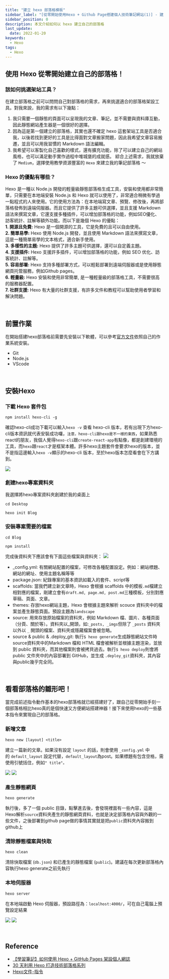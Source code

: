 ```yaml
---
title: "建立 hexo 部落格模板"
sidebar_label: "[從零開始使用Hexo + Github Page搭建個人技術筆記網站(1)] - 建立hexo部落格模板"
sidebar_position: 0
description: 本文介紹如何以 hexo 建立自己的部落格
last_update:
  date: 2022-01-20
keywords:
  - Hexo
tags:
  - Hexo
---
```


## **使用 Hexo 從零開始建立自己的部落格！**
### **該如何挑選架站工具？**
在建立部落格之前可以問問自己對部落格的需求，再來挑選適合的部落格架設工具。對我來說，我的需求有以下幾點：  
1. 我只需要一個靜態的頁面可以呈現我的文章、筆記，並不需要與資料庫互動，因此靜態網站產生器是一個很好的選擇。  
2. 因為這是第一個建立的部落格，其實也還不確定 hexo 這套架站工具是否適合我，以後若找到更好的工具是比得面對文章搬家問題，因此我希望文章容易搬遷，並且可以用我習慣的 Markdown 語法編輯。  
3. 我希望可以客製化自己喜歡的樣式，還有擴充功能，除了可以建立自己的網站風格，也可以滿足動手實作過程中堆城堡的成就感。
綜合上述需求，我就放棄了 `Medium`，選擇使用教學資源豐富的 `Hexo` 來建立我的筆記部落格 ～  

### **Hexo 的優點有哪些？**
Hexo 是一種以 Node.js 開發的輕量級靜態部落格生成工具，安裝和使用都非常簡單，只需要在本地端安裝 Node.js 和 Hexo 就可以使用了，非常適合稍微有學過一點程式的人來使用。它的使用方法為：在本地端寫文章、預覽、修改後，再將部落格發佈到遠端伺服器。而且它提供了許多主題可供選擇，並且支援 Markdown 語法來撰寫文章，它還支援多種插件，可以增加部落格的功能，例如SEO優化、訪客統計、註解等額外功能。而以下是幾個 Hexo 的優點：  
**1. 開源且免費:** Hexo 是一個開源的工具，它是免費的且可以自由使用。  
**2. 簡單易學:** Hexo 使用 Node.js 開發，並且使用 Markdown 語法來撰寫文章，這是一種簡單易學的文本格式，適合新手使用。  
**3. 多樣性的主題:** Hexo 提供了許多主題可供選擇，還可以自定義主題。  
**4. 支援插件:** Hexo 支援許多插件，可以增加部落格的功能，例如 SEO 优化、訪客統計、註解等。  
**5. 容易部署:** Hexo 支持多種部署方式，可以輕鬆部署到遠端伺服器或是使用靜態網頁托管服務，例如Github pages。  
**6. 輕量級:** Hexo 安裝和使用非常簡單, 是一種輕量級的部落格工具，不需要很高的服務器配置。  
**7. 社群支援:** Hexo 有大量的社群支援，有許多文件和教程可以幫助使用者學習和解決問題。  

<!-- more -->


<br/>


## **前置作業**

在開始搭建hexo部落格前需要先安裝以下軟體，可以參考[官方文件](https://hexo.io/zh-tw/docs/)依照自己的作業系統安裝。

- Git
- Node.js
- VScode


<br/>


## **安裝Hexo**
### **下載 Hexo 套件包**


```shell
npm install hexo-cli -g
```

確認hexo-cli成功下載可以輸入`hexo -v` 查看 hexo-cli 版本，若有出現下方hexo-cli版本資訊就代表安裝成功囉，`注意，hexo-cli跟hexo是不一樣的東西`，如果熟悉react的朋友，我個人覺得`hexo-cli`跟`create-react-app`有點像，都是創建環境的工具，而`hexo`跟`react`才是框架本體。許多hexo主題套件會要求hexo的版本，並不是指這邊輸入`hexo -v`顯示的hexo-cli 版本，至於hexo版本怎麼看會在下方講到。

![](https://res.cloudinary.com/djtoo8orh/image/upload/v1673800365/Hexo%20Blog/2022-01-20-hexo-from-scratch-1/hexo_version_ijbhof.png)



### **創建hexo專案資料夾**

我選擇將hexo專案資料夾創建於我的桌面上

```shell
cd Desktop
```

```shell
hexo init Blog
```



### **安裝專案需要的檔案**

```shell
cd Blog
```

```shell
npm install
```

完成後資料夾下應該會有下面這些檔案與資料夾：
![](https://res.cloudinary.com/djtoo8orh/image/upload/v1673800364/Hexo%20Blog/2022-01-20-hexo-from-scratch-1/folder_structure_ck5fam.png)

- _config.yml: 有關網站配置的檔案，可修改各種配置設定。例如：網站標題、網站的網址、使用主題名稱等等
- package.json: 紀錄專案的基本資訊如載入的套件、script等
- scaffolds: 當我們建立新文章時，Hexo 會根據 scaffolds 中的模板`.md`檔建立相對應的檔案，剛建立會有`draft.md, page.md, post.md`三種模板，分別對應草稿、頁面、文章。
- themes: 存放hexo網站主題，Hexo 會根據主題來解析 scouce 資料夾中的檔案並產生靜態頁面。預設主題為`landscape`
- source: 用來存放原始檔案的資料夾，例如 Markdown 檔、圖片、各種頁面（分頁、關於等）。資料夾以_開頭，如:`_posts, _imgs`但除了 `_posts` 資料夾以外以 `_` 開頭的檔案、資料夾或隱藏檔案會被忽略。
- source & public & .deploy_git: 執行`$ hexo generate`生成靜態網站文件時source資料夾中的Markdown 檔和 HTML 檔會被解析並根據主題渲染，並放到 public 資料夾，而其他檔案則會被拷貝過去。執行`$ hexo deploy`則會將 public 文件夾中的內容部署到 GitHub，並生成 `.deploy_git`資料夾，其內容與public幾乎完全同。


<br/>


## **看看部落格的雛形吧！**

當完成前述指令動作基本的hexo部落格就已經搭建好了，跟自己從零開始手刻一個部落格相比hexo真的是個快速又方便網站搭建神器！接下來使用hexo的一些基本指令來實現自己的部落格。



### **新增文章**

```shell
hexo new [layout] <title>
```

建立一篇新的文章。如果沒有設定 `layout` 的話，則會使用 `_config.yml` 中的 `default_layout` 設定代替，`default_layout`為post。如果標題有包含空格，需使用引號括住，例如`" title"。`

![](https://res.cloudinary.com/djtoo8orh/image/upload/v1673800365/Hexo%20Blog/2022-01-20-hexo-from-scratch-1/hexo_new_title_qpopgr.png)
![](https://res.cloudinary.com/djtoo8orh/image/upload/v1673800364/Hexo%20Blog/2022-01-20-hexo-from-scratch-1/new_article_fa9pml.png)



### **產生靜態網頁**

```shell
hexo generate
```

執行後，多了一個 public 目錄，點擊進去後，會發現裡面有一些內容，這是 Hexo解析`source`資料夾產生的靜態網頁資料，也就是決定部落格內容與外觀的一些文件，之後部署到github page做的事情其實就是把`public`資料夾內容搬到github上



### **清除靜態檔案與快取**

```shell
hexo clean
```

清除快取檔案 (`db.json`) 和已產生的靜態檔案 (`public`)。建議在每次更新部落格內容執行hexo generate之前先執行



### **本地伺服器**

```shell
hexo server
```

在本地端啟動 Hexo 伺服器，預設路徑為：`localhost:4000/`，可在自己電腦上預覽設定結果

![](https://res.cloudinary.com/djtoo8orh/image/upload/v1673800365/Hexo%20Blog/2022-01-20-hexo-from-scratch-1/hexo_server_xryytu.png)
![](https://res.cloudinary.com/djtoo8orh/image/upload/v1673800365/Hexo%20Blog/2022-01-20-hexo-from-scratch-1/initial_blog_f4l2dm.png)

<br/>

## **Reference**
- [【學習筆記】如何使用 Hexo + GitHub Pages 架設個人網誌](https://hackmd.io/@Heidi-Liu/note-hexo-github#%E5%89%8D%E7%BD%AE%E4%BD%9C%E6%A5%AD)
- [30 天利用 Hexo 打造技術部落格系列](https://ithelp.ithome.com.tw/users/20139218/ironman/3910)
- [Hexo文件-指令](https://hexo.io/zh-tw/docs/commands)